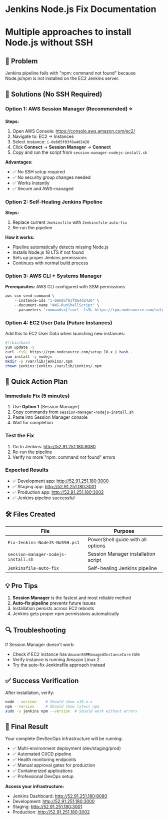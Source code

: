 # Jenkins Node.js Fix Documentation
# Multiple approaches to install Node.js without SSH

## 🎯 Problem
Jenkins pipeline fails with "npm: command not found" because Node.js/npm is not installed on the EC2 Jenkins server.

## 🔧 Solutions (No SSH Required)

### Option 1: AWS Session Manager (Recommended) ⭐

**Steps:**
1. Open AWS Console: https://console.aws.amazon.com/ec2/
2. Navigate to: EC2 → Instances
3. Select instance: `i-0e605f03f8a4d2420`
4. Click **Connect** → **Session Manager** → **Connect**
5. Copy and run the script from `session-manager-nodejs-install.sh`

**Advantages:**
- ✅ No SSH setup required
- ✅ No security group changes needed
- ✅ Works instantly
- ✅ Secure and AWS-managed

### Option 2: Self-Healing Jenkins Pipeline

**Steps:**
1. Replace current `Jenkinsfile` with `Jenkinsfile-auto-fix`
2. Re-run the pipeline

**How it works:**
- Pipeline automatically detects missing Node.js
- Installs Node.js 18 LTS if not found
- Sets up proper Jenkins permissions
- Continues with normal build process

### Option 3: AWS CLI + Systems Manager

**Prerequisites:** AWS CLI configured with SSM permissions

```powershell
aws ssm send-command \
    --instance-ids "i-0e605f03f8a4d2420" \
    --document-name "AWS-RunShellScript" \
    --parameters 'commands=["curl -fsSL https://rpm.nodesource.com/setup_18.x | sudo bash -","sudo yum install -y nodejs","sudo mkdir -p /var/lib/jenkins/.npm","sudo chown jenkins:jenkins /var/lib/jenkins/.npm"]'
```

### Option 4: EC2 User Data (Future Instances)

Add this to EC2 User Data when launching new instances:

```bash
#!/bin/bash
yum update -y
curl -fsSL https://rpm.nodesource.com/setup_18.x | bash -
yum install -y nodejs
mkdir -p /var/lib/jenkins/.npm
chown jenkins:jenkins /var/lib/jenkins/.npm
```

## 🚀 Quick Action Plan

### Immediate Fix (5 minutes)
1. Use **Option 1** (Session Manager)
2. Copy commands from `session-manager-nodejs-install.sh`
3. Paste into Session Manager console
4. Wait for completion

### Test the Fix
1. Go to Jenkins: http://52.91.251.180:8080
2. Re-run the pipeline
3. Verify no more "npm: command not found" errors

### Expected Results
- ✅ Development app: http://52.91.251.180:3000
- ✅ Staging app: http://52.91.251.180:3001  
- ✅ Production app: http://52.91.251.180:3002
- ✅ Jenkins pipeline successful

## 🛠️ Files Created

| File | Purpose |
|------|---------|
| `Fix-Jenkins-NodeJS-NoSSH.ps1` | PowerShell guide with all options |
| `session-manager-nodejs-install.sh` | Session Manager installation script |
| `Jenkinsfile-auto-fix` | Self-healing Jenkins pipeline |

## 💡 Pro Tips

1. **Session Manager** is the fastest and most reliable method
2. **Auto-fix pipeline** prevents future issues
3. Installation persists across EC2 reboots
4. Jenkins gets proper npm permissions automatically

## 🔍 Troubleshooting

If Session Manager doesn't work:
- Check if EC2 instance has `AmazonSSMManagedInstanceCore` role
- Verify instance is running Amazon Linux 2
- Try the auto-fix Jenkinsfile approach instead

## ✅ Success Verification

After installation, verify:
```bash
node --version    # Should show v18.x.x
npm --version     # Should show latest npm
sudo -u jenkins npm --version  # Should work without errors
```

## 🎉 Final Result

Your complete DevSecOps infrastructure will be running:
- ✅ Multi-environment deployment (dev/staging/prod)
- ✅ Automated CI/CD pipeline
- ✅ Health monitoring endpoints
- ✅ Manual approval gates for production
- ✅ Containerized applications
- ✅ Professional DevOps setup

**Access your infrastructure:**
- Jenkins Dashboard: http://52.91.251.180:8080
- Development: http://52.91.251.180:3000
- Staging: http://52.91.251.180:3001
- Production: http://52.91.251.180:3002
